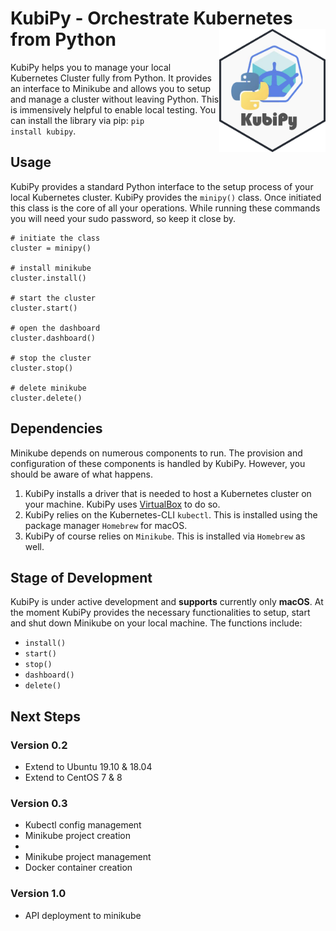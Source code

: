 # KubiPy - Orchestrate Kubernetes from Python <img src="docs/kubipy_sticker.png" width=170 align="right" />

KubiPy helps you to manage your local Kubernetes Cluster fully from Python. It provides an interface to Minikube and allows you to setup and manage a cluster without leaving Python. This is immensively helpful to enable local testing. You can install the library via pip: <code>pip install kubipy</code>.

## Usage

KubiPy provides a standard Python interface to the setup process of your local Kubernetes cluster. KubiPy provides the <code>minipy()</code> class. Once initiated this class is the core of all your operations. While running these commands you will need your sudo password, so keep it close by.

    # initiate the class 
    cluster = minipy()

    # install minikube
    cluster.install()

    # start the cluster
    cluster.start()

    # open the dashboard
    cluster.dashboard()

    # stop the cluster
    cluster.stop()

    # delete minikube
    cluster.delete()

## Dependencies

Minikube depends on numerous components to run. The provision and configuration of these components is handled by KubiPy. However, you should be aware of what happens. 

<ol>
    <li>KubiPy installs a driver that is needed to host a Kubernetes cluster on your machine. KubiPy uses <a href="https://www.virtualbox.org/">VirtualBox</a> to do so.</li>
    <li>KubiPy relies on the Kubernetes-CLI <code>kubectl</code>. This is installed using the package manager <code>Homebrew</code> for macOS.</li>
    <li>KubiPy of course relies on <code>Minikube</code>. This is installed via <code>Homebrew</code> as well.</li>
</ol>

## Stage of Development

KubiPy is under active development and <b>supports</b> currently only <b>macOS</b>. At the moment KubiPy provides the necessary functionalities to setup, start and shut down Minikube on your local machine. The functions include:

<ul>
    <li><code>install()</code></li>
    <li><code>start()</code></li>
    <li><code>stop()</code></li>
    <li><code>dashboard()</code></li>
    <li><code>delete()</code></li>
</ul>

## Next Steps

### Version 0.2
<ul>
    <li>Extend to Ubuntu 19.10 & 18.04</li>
    <li>Extend to CentOS 7 & 8</li>
</ul>

### Version 0.3
<ul>
    <li>Kubectl config management</li>
    <li>Minikube project creation<li>
    <li>Minikube project management</li>
    <li>Docker container creation</li>
</ul>

### Version 1.0
<ul>
    <li>API deployment to minikube</li>
</ul>
